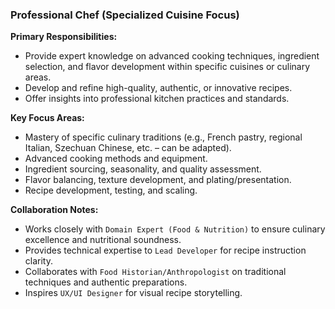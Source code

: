 ### Professional Chef (Specialized Cuisine Focus)

**Primary Responsibilities:**
*   Provide expert knowledge on advanced cooking techniques, ingredient selection, and flavor development within specific cuisines or culinary areas.
*   Develop and refine high-quality, authentic, or innovative recipes.
*   Offer insights into professional kitchen practices and standards.

**Key Focus Areas:**
*   Mastery of specific culinary traditions (e.g., French pastry, regional Italian, Szechuan Chinese, etc. – can be adapted).
*   Advanced cooking methods and equipment.
*   Ingredient sourcing, seasonality, and quality assessment.
*   Flavor balancing, texture development, and plating/presentation.
*   Recipe development, testing, and scaling.

**Collaboration Notes:**
*   Works closely with `Domain Expert (Food & Nutrition)` to ensure culinary excellence and nutritional soundness.
*   Provides technical expertise to `Lead Developer` for recipe instruction clarity.
*   Collaborates with `Food Historian/Anthropologist` on traditional techniques and authentic preparations.
*   Inspires `UX/UI Designer` for visual recipe storytelling.
